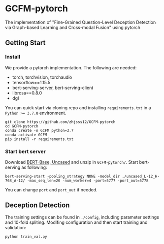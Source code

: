 # GCFM-pytorch
The implementation of "Fine-Grained Question-Level Deception Detection via Graph-based Learning and Cross-modal Fusion" using pytorch
## Getting Start

### Install
We provide a pytorch implementation. The following are needed:
* torch, torchvision, torchaudio
* tensorflow==1.15.5
* bert-serving-server, bert-serving-client
* librosa==0.8.0
* dgl 

You can quick start via cloning repo and installing ``requirements.txt`` in a ``Python >= 3.7.0`` environment.
```
git clone https://github.com/zhjsss12/GCFM-pytorch
cd GCFM-pytorch
conda create -n GCFM python=3.7
conda activate GCFM
pip install -r requirements.txt
```

### Start bert server
Download [BERT-Base, Uncased](https://storage.googleapis.com/bert_models/2018_10_18/uncased_L-12_H-768_A-12.zip) and unzip in ``GCFM-pytorch/``. Start bert-serving as following:
```
bert-serving-start -pooling_strategy NONE -model_dir ./uncased_L-12_H-768_A-12/ -max_seq_len=20 -num_worker=4 -port=5777 -port_out=5778
```
You can change ``port`` and ``port_out`` if needed.

## Deception Detection
The training settings can be found in ``./config``, including parameter settings and 10-fold spliting. Modifing configuration and then start training and validation:
```
python train_val.py
```
